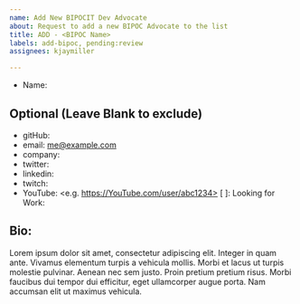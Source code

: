 ```yaml
---
name: Add New BIPOCIT Dev Advocate
about: Request to add a new BIPOC Advocate to the list
title: ADD - <BIPOC Name>
labels: add-bipoc, pending:review
assignees: kjaymiller

---
```


<!-- Fill out the information Below -->

<!--Mandatory Fields-->
- Name: <Name>

## Optional (Leave Blank to exclude)
- gitHub: <myusername>
- email: <me@example.com>
- company: <Company Inc.>
- twitter: <myusername>
- linkedin: <myusername>
- twitch: <myusername>
- YouTube: <e.g. https://YouTube.com/user/abc1234>
[ ]: Looking for Work:

## Bio:
Lorem ipsum dolor sit amet, consectetur adipiscing elit. Integer in quam ante. Vivamus elementum turpis a vehicula mollis. Morbi et lacus ut turpis molestie pulvinar. Aenean nec sem justo. Proin pretium pretium risus. Morbi faucibus dui tempor dui efficitur, eget ullamcorper augue porta. Nam accumsan elit ut maximus vehicula.
